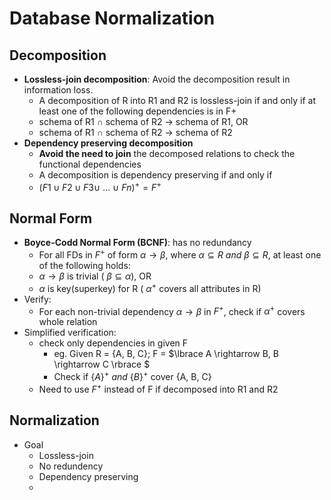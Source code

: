 # Database Normalization #

## Decomposition ##
* **Lossless-join decomposition**: Avoid the decomposition result in information loss.
  * A decomposition of R into R1 and R2 is lossless-join if and only if at least one of the following dependencies is in F+
  * schema of R1 $\cap$ schema of R2 $\rightarrow$ schema of R1, OR
  * schema of R1 $\cap$ schema of R2 $\rightarrow$ schema of R2
* **Dependency preserving decomposition**
  * **Avoid the need to join** the decomposed relations to check the functional dependencies
  * A decomposition is dependency preserving if and only if
  * $(F1 \cup F2 \cup F3 \cup\ ...\ \cup\ Fn)^{+} = F^{+}$

## Normal Form ##
* **Boyce-Codd Normal Form (BCNF)**: has no redundancy
  * For all FDs in $F^{+}$ of form $\alpha \rightarrow \beta$, where $\alpha \subseteq R\ and\ \beta \subseteq R$, at least one of the following holds:
  * $\alpha \rightarrow \beta$ is trivial ( $\beta \subseteq \alpha$), OR
  * $\alpha$ is key(superkey) for R ( $\alpha^{+}$ covers all attributes in R)
* Verify:
  * For each non-trivial dependency $\alpha \rightarrow \beta$ in $F^{+}$, check if $\alpha^{+}$ covers whole relation
* Simplified verification:
  * check only dependencies in given F
    * eg. Given R = {A, B, C}; F = $\lbrace A \rightarrow B, B \rightarrow C \rbrace $ 
    * Check if $\lbrace A \rbrace ^{+}\ and\ \lbrace B \rbrace ^{+}$ cover {A, B, C}
  * Need to use $F^{+}$ instead of F if decomposed into R1 and R2

## Normalization ##
* Goal
  * Lossless-join
  * No redundency
  * Dependency preserving
  * 
